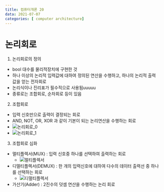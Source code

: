 ```yaml
---
title: 컴퓨터개론 20
data: 2021-07-07
categories: [ computer architecture]
---
```


# 논리회로

1. 논리회로의 정의
- bool 대수를 물리적장치에 구현한 것
- 하나 이상의 논리적 입력값에 대하여 정의된 연산을 수행하고, 하나의 논리적 출력값을 얻는 전자회로
- 논리식이나 진리표가 필수적으로 사용됨uuuuu
- 종류로는 조합회로, 순차회로 등이 있음

2. 조합회로
- 입력 신호만으로 출력이 결정되는 회로
- AND, NOT, OR, XOR 과 같이 기본이 되는 논리연산을 수행하는 회로
- ![논리회로_0]()
- ![논리회로_1]()

3. 조합회로 심화
- 멀티플렉서(MUX) : 입력 신호중 하나를 선택하여 출력하는 회로
    - ![멀티플렉서]()
- 디멀티플렉서(DEMUX) : 한 개의 입력신호에 대하여 다수의 데이터 출력선 중 하나를 선택하는 회로
    - ![디멀티플렉서]()
- 가산기(Adder) : 2진수의 덧셈 연산을 수행하는 논리 회로